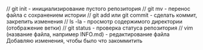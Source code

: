 // git init - инициализирование пустого репозитория
// git mv - перенос файла с сохранением истории
// git add или git commit - сделать коммит, закрепить изменения
// ls -la - просмотр содержимого директории (отображение ветки)
// git status - проверка статуса репозитория
// vim (название файла, например INFO.md) - редактирование файла
Добавляю изменения, чтобы было что закоммитить
